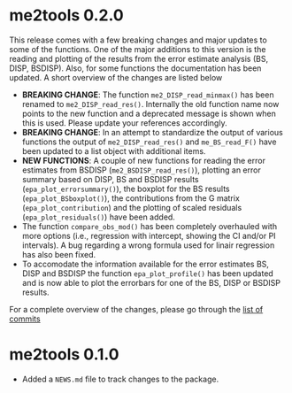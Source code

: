 # me2tools 0.2.0

This release comes with a few breaking changes and major updates to some of the functions. One of the major additions to this version is the reading and plotting of the results from the error estimate analysis (BS, DISP, BSDISP). Also, for some functions the documentation has been updated. A short overview of the changes are listed below

- **BREAKING CHANGE**: The function `me2_DISP_read_minmax()` has been renamed to `me2_DISP_read_res()`. Internally the old function name now points to the new function and a deprecated message is shown when this is used. Please update your references accordingly.
- **BREAKING CHANGE**: In an attempt to standardize the output of various functions the output of `me2_DISP_read_res()` and `me_BS_read_F()` have been updated to a list object with additional items.
- **NEW FUNCTIONS**: A couple of new functions for reading the error estimates from BSDISP (`me2_BSDISP_read_res()`), plotting an error summary based on DISP, BS and BSDISP results (`epa_plot_errorsummary()`), the boxplot for the BS results (`epa_plot_BSboxplot()`), the contributions from the G matrix (`epa_plot_contribution`) and the plotting of scaled residuals (`epa_plot_residuals()`) have been added.
- The function `compare_obs_mod()` has been completely overhauled with more options (i.e., regression with intercept, showing the CI and/or PI intervals). A bug regarding a wrong formula used for linair regression has also been fixed.
- To accomodate the information available for the error estimates BS, DISP and BSDISP the function `epa_plot_profile()` has been updated and is now able to plot the errorbars for one of the BS, DISP or BSDISP results.

For a complete overview of the changes, please go through the [list of commits](https://github.com/rivm-syso/me2tools/commits/main)

# me2tools 0.1.0

- Added a `NEWS.md` file to track changes to the package.
